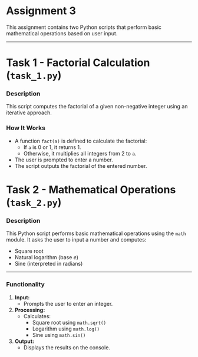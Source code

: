 # Assignment 3

This assignment contains two Python scripts that perform basic mathematical operations based on user input.

---

# Task 1 - Factorial Calculation (`task_1.py`)

### Description
This script computes the factorial of a given non-negative integer using an iterative approach.

### How It Works
- A function `fact(a)` is defined to calculate the factorial:
  - If `a` is 0 or 1, it returns 1.
  - Otherwise, it multiplies all integers from 2 to `a`.
- The user is prompted to enter a number.
- The script outputs the factorial of the entered number.

# Task 2 - Mathematical Operations (`task_2.py`)

### Description
This Python script performs basic mathematical operations using the `math` module. It asks the user to input a number and computes:

- Square root
- Natural logarithm (base *e*)
- Sine (interpreted in radians)

---

### Functionality

1. **Input:**
   - Prompts the user to enter an integer.
2. **Processing:**
   - Calculates:
     - Square root using `math.sqrt()`
     - Logarithm using `math.log()`
     - Sine using `math.sin()`
3. **Output:**
   - Displays the results on the console.


